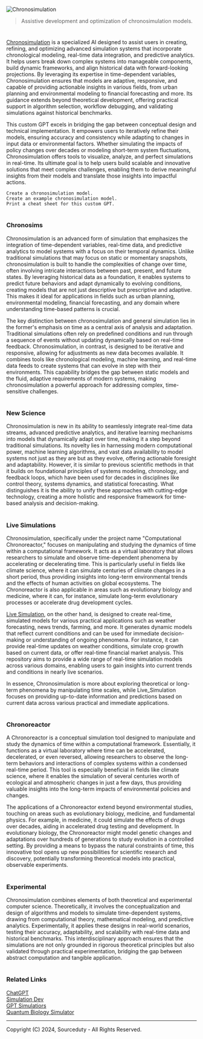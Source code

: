 ![Chronosimulation](https://github.com/user-attachments/assets/827aae06-8a4c-4dd1-a669-b8e748c1505c)

> Assistive development and optimization of chronosimulation models.
#

[Chronosimulation](https://chatgpt.com/g/g-674bac1493c88191bb208ee7463afac4-chronosimulation) is a specialized AI designed to assist users in creating, refining, and optimizing advanced simulation systems that incorporate chronological modeling, real-time data integration, and predictive analytics. It helps users break down complex systems into manageable components, build dynamic frameworks, and align historical data with forward-looking projections. By leveraging its expertise in time-dependent variables, Chronosimulation ensures that models are adaptive, responsive, and capable of providing actionable insights in various fields, from urban planning and environmental modeling to financial forecasting and more. Its guidance extends beyond theoretical development, offering practical support in algorithm selection, workflow debugging, and validating simulations against historical benchmarks.

This custom GPT excels in bridging the gap between conceptual design and technical implementation. It empowers users to iteratively refine their models, ensuring accuracy and consistency while adapting to changes in input data or environmental factors. Whether simulating the impacts of policy changes over decades or modeling short-term system fluctuations, Chronosimulation offers tools to visualize, analyze, and perfect simulations in real-time. Its ultimate goal is to help users build scalable and innovative solutions that meet complex challenges, enabling them to derive meaningful insights from their models and translate those insights into impactful actions.

```
Create a chronosimulation model.
Create an example chronosimulation model.
Print a cheat sheet for this custom GPT.
```

#
### Chronosims

Chronosimulation is an advanced form of simulation that emphasizes the integration of time-dependent variables, real-time data, and predictive analytics to model systems with a focus on their temporal dynamics. Unlike traditional simulations that may focus on static or momentary snapshots, chronosimulation is built to handle the complexities of change over time, often involving intricate interactions between past, present, and future states. By leveraging historical data as a foundation, it enables systems to predict future behaviors and adapt dynamically to evolving conditions, creating models that are not just descriptive but prescriptive and adaptive. This makes it ideal for applications in fields such as urban planning, environmental modeling, financial forecasting, and any domain where understanding time-based patterns is crucial.

The key distinction between chronosimulation and general simulation lies in the former's emphasis on time as a central axis of analysis and adaptation. Traditional simulations often rely on predefined conditions and run through a sequence of events without updating dynamically based on real-time feedback. Chronosimulation, in contrast, is designed to be iterative and responsive, allowing for adjustments as new data becomes available. It combines tools like chronological modeling, machine learning, and real-time data feeds to create systems that can evolve in step with their environments. This capability bridges the gap between static models and the fluid, adaptive requirements of modern systems, making chronosimulation a powerful approach for addressing complex, time-sensitive challenges.

#
### New Science

Chronosimulation is new in its ability to seamlessly integrate real-time data streams, advanced predictive analytics, and iterative learning mechanisms into models that dynamically adapt over time, making it a step beyond traditional simulations. Its novelty lies in harnessing modern computational power, machine learning algorithms, and vast data availability to model systems not just as they are but as they evolve, offering actionable foresight and adaptability. However, it is similar to previous scientific methods in that it builds on foundational principles of systems modeling, chronology, and feedback loops, which have been used for decades in disciplines like control theory, systems dynamics, and statistical forecasting. What distinguishes it is the ability to unify these approaches with cutting-edge technology, creating a more holistic and responsive framework for time-based analysis and decision-making.

#
### Live Simulations

Chronosimulation, specifically under the project name "Computational Chronoreactor," focuses on manipulating and studying the dynamics of time within a computational framework. It acts as a virtual laboratory that allows researchers to simulate and observe time-dependent phenomena by accelerating or decelerating time. This is particularly useful in fields like climate science, where it can simulate centuries of climate changes in a short period, thus providing insights into long-term environmental trends and the effects of human activities on global ecosystems. The Chronoreactor is also applicable in areas such as evolutionary biology and medicine, where it can, for instance, simulate long-term evolutionary processes or accelerate drug development cycles.

[Live Simulation](https://github.com/sourceduty/Live_Simulation), on the other hand, is designed to create real-time, simulated models for various practical applications such as weather forecasting, news trends, farming, and more. It generates dynamic models that reflect current conditions and can be used for immediate decision-making or understanding of ongoing phenomena. For instance, it can provide real-time updates on weather conditions, simulate crop growth based on current data, or offer real-time financial market analysis. This repository aims to provide a wide range of real-time simulation models across various domains, enabling users to gain insights into current trends and conditions in nearly live scenarios.

In essence, Chronosimulation is more about exploring theoretical or long-term phenomena by manipulating time scales, while Live_Simulation focuses on providing up-to-date information and predictions based on current data across various practical and immediate applications.

#
### Chronoreactor

A Chronoreactor is a conceptual simulation tool designed to manipulate and study the dynamics of time within a computational framework. Essentially, it functions as a virtual laboratory where time can be accelerated, decelerated, or even reversed, allowing researchers to observe the long-term behaviors and interactions of complex systems within a condensed real-time period. This tool is especially beneficial in fields like climate science, where it enables the simulation of several centuries worth of ecological and atmospheric changes in just a few days, thus providing valuable insights into the long-term impacts of environmental policies and changes.

The applications of a Chronoreactor extend beyond environmental studies, touching on areas such as evolutionary biology, medicine, and fundamental physics. For example, in medicine, it could simulate the effects of drugs over decades, aiding in accelerated drug testing and development. In evolutionary biology, the Chronoreactor might model genetic changes and adaptations over hundreds of generations to study evolution in a controlled setting. By providing a means to bypass the natural constraints of time, this innovative tool opens up new possibilities for scientific research and discovery, potentially transforming theoretical models into practical, observable experiments.

#
### Experimental

Chronosimulation combines elements of both theoretical and experimental computer science. Theoretically, it involves the conceptualization and design of algorithms and models to simulate time-dependent systems, drawing from computational theory, mathematical modeling, and predictive analytics. Experimentally, it applies these designs in real-world scenarios, testing their accuracy, adaptability, and scalability with real-time data and historical benchmarks. This interdisciplinary approach ensures that the simulations are not only grounded in rigorous theoretical principles but also validated through practical experimentation, bridging the gap between abstract computation and tangible application.

#
### Related Links

[ChatGPT](https://github.com/sourceduty/ChatGPT)
<br>
[Simulation Dev](https://github.com/sourceduty/Simulation_Dev)
<br>
[GPT Simulatiors](https://github.com/sourceduty/GPT_Simulators)
<br>
[Quantum Biology Simulator](https://github.com/sourceduty/Quantum_Biology_Simulator)

***
Copyright (C) 2024, Sourceduty - All Rights Reserved.
